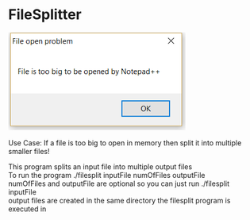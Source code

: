 # FileSplitter<br>
![Alt text](notepadCantOpen.png?raw=true "NotePad cannot open")<br>

Use Case: If a file is too big to open in memory then split it into multiple smaller files!<br>

This program splits an input file into multiple output files<br>
To run the program ./filesplit inputFile numOfFiles outputFile<br>
numOfFiles and outputFile are optional so you can just run ./filesplit inputFile<br>
output files are created in the same directory the filesplit program is executed in<br>